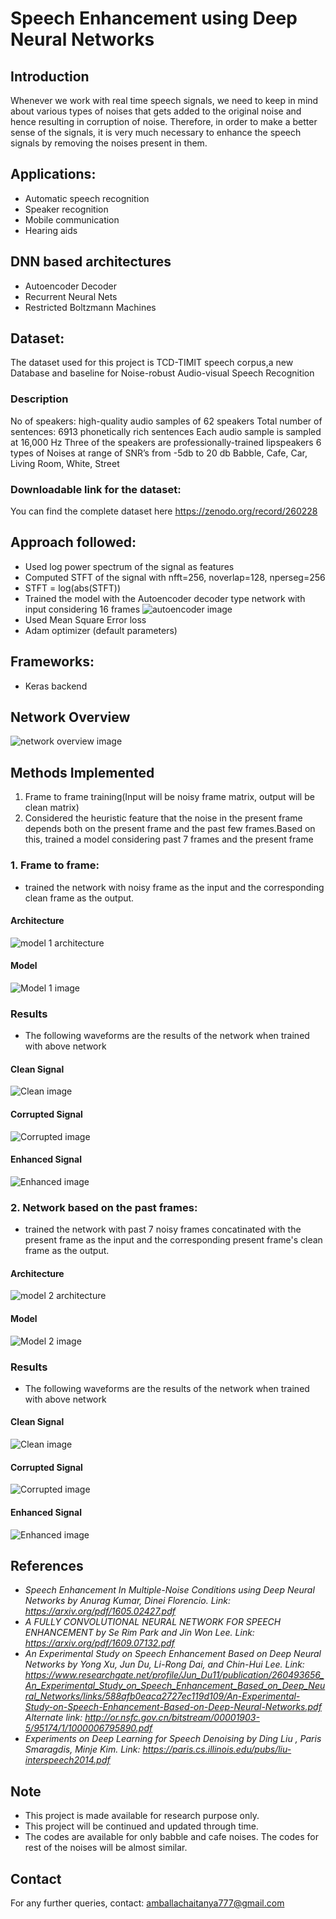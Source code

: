 # Speech Enhancement using Deep Neural Networks
## Introduction
Whenever we work with real time speech signals, we need to keep in mind about various types of noises that gets added to the original noise and hence resulting in corruption of noise.
Therefore, in order to make a better sense of the signals, it is very much necessary to enhance the speech signals by removing the noises present in them. 
## Applications:
* Automatic speech recognition
* Speaker recognition
* Mobile communication
* Hearing aids 

## DNN based architectures
* Autoencoder Decoder 
* Recurrent Neural Nets
* Restricted Boltzmann Machines

## Dataset:
The dataset used for this project is TCD-TIMIT speech corpus,a new Database and baseline for Noise-robust Audio-visual Speech Recognition

### Description
No of speakers: high-quality audio samples of 62 speakers
Total number of sentences: 6913 phonetically rich sentences
Each audio sample is sampled at 16,000 Hz
Three of the speakers are professionally-trained lipspeakers
6 types of Noises at range of SNR’s from -5db to 20 db
Babble, Cafe, Car, Living Room, White, Street

### Downloadable link for the dataset:
You can find the complete dataset here https://zenodo.org/record/260228

## Approach followed:
* Used log power spectrum of the signal as features
* Computed STFT of the signal with nfft=256, noverlap=128, nperseg=256
* STFT = log(abs(STFT))
* Trained the model with the Autoencoder decoder type network with input considering 16 frames 
![autoencoder image](images/autoencoder.JPG) 
* Used Mean Square Error loss
* Adam optimizer (default parameters)

## Frameworks:
* Keras backend

## Network Overview
![network overview image](images/overview.JPG)

## Methods Implemented

1. Frame to frame training(Input will be noisy frame matrix, output will be clean matrix)
2. Considered the heuristic feature that the noise in the present frame depends both on the present frame and the past few frames.Based on this, trained a model considering past 7 frames and the present frame

### 1. Frame to frame:
* trained the network with noisy frame as the input and the corresponding clean frame as the output.

#### Architecture
![model 1 architecture](images/singleframe.JPG)

#### Model
![Model 1 image](images/model1.png)

### Results
* The following waveforms are the results of the network when trained with above network 

#### Clean Signal
![Clean image](images/clean1.png)

#### Corrupted Signal
![Corrupted image](images/noise1.png)

#### Enhanced Signal
![Enhanced image](images/estimated1.png)

### 2. Network based on the past frames:
* trained the network with past 7 noisy frames concatinated with the present frame as the input and the corresponding present frame's clean frame as the output.

#### Architecture
![model 2 architecture](images/pastframes.png)

#### Model
![Model 2 image](images/model2.png)

### Results
* The following waveforms are the results of the network when trained with above network 

#### Clean Signal
![Clean image](images/clean2.png)

#### Corrupted Signal
![Corrupted image](images/noise2.png)

#### Enhanced Signal
![Enhanced image](images/estimated2.png)

## References
* <i>Speech Enhancement In Multiple-Noise Conditions using Deep Neural Networks by Anurag Kumar, Dinei Florencio. Link: https://arxiv.org/pdf/1605.02427.pdf</i>
* <i>A FULLY CONVOLUTIONAL NEURAL NETWORK FOR SPEECH ENHANCEMENT by Se Rim Park and Jin Won Lee. Link: https://arxiv.org/pdf/1609.07132.pdf</i>
* <i>An Experimental Study on Speech Enhancement Based on Deep Neural Networks by Yong Xu, Jun Du, Li-Rong Dai, and Chin-Hui Lee. Link: https://www.researchgate.net/profile/Jun_Du11/publication/260493656_An_Experimental_Study_on_Speech_Enhancement_Based_on_Deep_Neural_Networks/links/588afb0eaca2727ec119d109/An-Experimental-Study-on-Speech-Enhancement-Based-on-Deep-Neural-Networks.pdf Alternate link: http://or.nsfc.gov.cn/bitstream/00001903-5/95174/1/1000006795890.pdf</i>
* <i>Experiments on Deep Learning for Speech Denoising by Ding Liu , Paris Smaragdis, Minje Kim. Link: https://paris.cs.illinois.edu/pubs/liu-interspeech2014.pdf</i>


## Note
* This project is made available for research purpose only.
* This project will be continued and updated through time. 
* The codes are available for only babble and cafe noises. The codes for rest of the noises will be almost similar. 
  
## Contact
For any further queries, contact: amballachaitanya777@gmail.com
